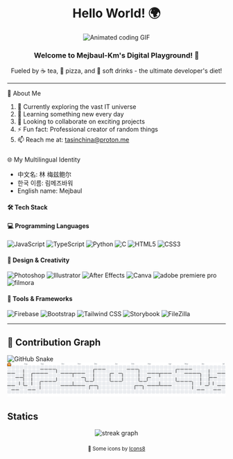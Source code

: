 
<!--
**mejbaul-km/mejbaul-km** is a ✨ _special_ ✨ repository because its `README.md` (this file) appears on your GitHub profile.

Here are some ideas to get you started:

 1) 🔭 I’m currently working on ...
 2) 🌱 I’m currently learning ...
 3) 👯 I’m looking to collaborate on ...
 4) 🤔 I’m looking for help with ...
 5) 💬 Ask me about ...
 6) 📫 How to reach me: ...
 7) 😄 Pronouns: ...
 8) ⚡ Fun fact: ...
-->

<h1 align="center">Hello World! 🌍</h1>

<div align="center">
  <img height="150" src="https://media.giphy.com/media/M9gbBd9nbDrOTu1Mqx/giphy.gif" alt="Animated coding GIF" />
</div>

<h3 align="center">Welcome to Mejbaul-Km's Digital Playground! 🚀</h3>
<p align="center">Fueled by ☕ tea, 🍕 pizza, and 🥤 soft drinks - the ultimate developer's diet!</p>

---

<p> 👤 About Me </p>

 1) 🔭 Currently exploring the vast IT universe
 2) 🌱 Learning something new every day
 3) 👯 Looking to collaborate on exciting projects
 4) ⚡ Fun fact: Professional creator of random things
 5) 📫 Reach me at: tasinchina@proton.me
###
<p> 🌐 My Multilingual Identity </p>

- 中文名: 林 梅兹鲍尔
- 한국 이름: 림메즈바워
- English name: Mejbaul

#### 🛠️ Tech Stack

#### 💻 Programming Languages

<div align="left">
  <img src="https://cdn.jsdelivr.net/gh/devicons/devicon/icons/javascript/javascript-original.svg" height="40" alt="JavaScript" title="JavaScript"/>
  <img src="https://cdn.jsdelivr.net/gh/devicons/devicon/icons/typescript/typescript-original.svg" height="40" alt="TypeScript" title="TypeScript"/>
  <img src="https://cdn.jsdelivr.net/gh/devicons/devicon/icons/python/python-original.svg" height="40" alt="Python" title="Python"/>
  <img src="https://cdn.jsdelivr.net/gh/devicons/devicon/icons/c/c-original.svg" height="40" alt="C" title="C"/>
  <img src="https://cdn.jsdelivr.net/gh/devicons/devicon/icons/html5/html5-original.svg" height="40" alt="HTML5" title="HTML5"/>
  <img src="https://cdn.jsdelivr.net/gh/devicons/devicon/icons/css3/css3-original.svg" height="40" alt="CSS3" title="CSS3"/>
</div>

#### 🎨 Design & Creativity

<div align="left">
  <img src="https://cdn.jsdelivr.net/gh/devicons/devicon/icons/photoshop/photoshop-plain.svg" height="40" alt="Photoshop" title="Photoshop"/>
  <img src="https://cdn.jsdelivr.net/gh/devicons/devicon/icons/illustrator/illustrator-plain.svg" height="40" alt="Illustrator" title="Illustrator"/>
  <img src="https://cdn.jsdelivr.net/gh/devicons/devicon/icons/aftereffects/aftereffects-original.svg" height="40" alt="After Effects" title="After Effects"/>
  <img src="https://cdn.jsdelivr.net/gh/devicons/devicon/icons/canva/canva-original.svg" height="40" alt="Canva" title="Canva"/>
<img src="https://img.icons8.com/color/48/000000/adobe-premiere-pro.png" height="40" alt="adobe premiere pro" />
<img src="https://img.icons8.com/color/48/000000/filmora.png" height="40" alt="filmora" />


</div>


#### 🔧 Tools & Frameworks

<div align="left">
  <img src="https://cdn.jsdelivr.net/gh/devicons/devicon/icons/firebase/firebase-plain-wordmark.svg" height="40" alt="Firebase" title="Firebase"/>
  <img src="https://cdn.jsdelivr.net/gh/devicons/devicon/icons/bootstrap/bootstrap-original.svg" height="40" alt="Bootstrap" title="Bootstrap"/>
  <img src="https://cdn.jsdelivr.net/gh/devicons/devicon/icons/tailwindcss/tailwindcss-original-wordmark.svg" height="40" alt="Tailwind CSS" title="Tailwind CSS"/>
  <img src="https://cdn.jsdelivr.net/gh/devicons/devicon/icons/storybook/storybook-original.svg" height="40" alt="Storybook" title="Storybook"/>
  <img src="https://cdn.jsdelivr.net/gh/devicons/devicon/icons/filezilla/filezilla-plain.svg" height="40" alt="FileZilla" title="FileZilla"/>
</div>

---



## 👾 Contribution Graph





<div>
    <picture>
      <source style="min-width: 100%;" media="(prefers-color-scheme: dark green)" srcset="https://raw.githubusercontent.com/mejbaul-km/mejbaul-km/output/github-snake-dark.svg">
      <source style="min-width: 100%;" media="(prefers-color-scheme: light)" srcset="https://raw.githubusercontent.com/mejbaul-km/mejbaul-km/output/github-snake.svg">
      <img style="min-width: 100%;" src="https://raw.githubusercontent.com/mejbaul-km/mejbaul-km/output/github-snake.svg" alt="GitHub Snake">
    </picture>
  </div>





<picture>
  <source media="(prefers-color-scheme: dark)" srcset="https://raw.githubusercontent.com/Mejbaul-Km/Mejbaul-Km/output/pacman-contribution-graph-dark.svg">
  <source media="(prefers-color-scheme: light)" srcset="https://raw.githubusercontent.com/Mejbaul-Km/Mejbaul-Km/output/pacman-contribution-graph.svg">
  <img alt="pacman contribution graph" src="https://raw.githubusercontent.com/Mejbaul-Km/Mejbaul-Km/output/pacman-contribution-graph.svg">
</picture>








## Statics
<div align="center">
  <img src="https://streak-stats.demolab.com?user=Mejbaul-Km&locale=en&mode=daily&theme=dracula&hide_border=false&border_radius=5&order=3" height="150" alt="streak graph"  />
  
</div>






<!-- Attribution for icons (optional but recommended) -->



<p align="center"><sub>🎨 Some icons by <a href="https://icons8.com" target="_blank">Icons8</a></sub></p>


